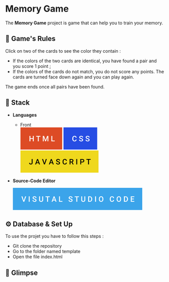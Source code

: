 # Memory Game

The **Memory Game** project is game that can help you to train your memory.

## 📜 Game's Rules 

Click on two of the cards to see the color they contain :

- If the colors of the two cards are identical, you have found a pair and you score 1 point ;
- If the colors of the cards do not match, you do not score any points. The cards are turned face down again and you can play again.

The game ends once all pairs have been found.

## 🧰 **Stack**

- **Languages**

  - Front  
    ![](github/images/html.svg) ![](github/images/css.svg) ![](github/images/javascript.svg)

- **Source-Code Editor**

  ![](github/images/visual-studio-code.svg)

## ⚙️ Database & Set Up

To use the projet you have to follow this steps :

- Git clone the repository 
- Go to the folder named template 
- Open the file index.html

## 👀 Glimpse
